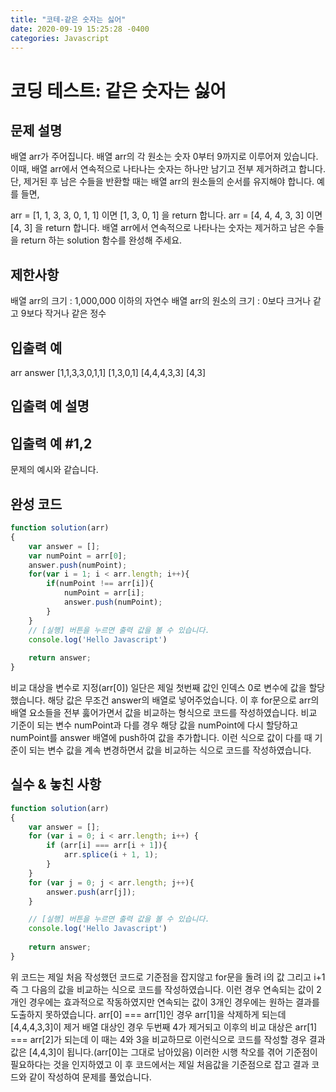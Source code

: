 ```yaml
---
title: "코테-같은 숫자는 싫어"
date: 2020-09-19 15:25:28 -0400
categories: Javascript
---
```


코딩 테스트: 같은 숫자는 싫어
===

문제 설명
---
배열 arr가 주어집니다. 배열 arr의 각 원소는 숫자 0부터 9까지로 이루어져 있습니다. 이때, 배열 arr에서 연속적으로 나타나는 숫자는 하나만 남기고 전부 제거하려고 합니다. 단, 제거된 후 남은 수들을 반환할 때는 배열 arr의 원소들의 순서를 유지해야 합니다. 예를 들면,

arr = [1, 1, 3, 3, 0, 1, 1] 이면 [1, 3, 0, 1] 을 return 합니다.
arr = [4, 4, 4, 3, 3] 이면 [4, 3] 을 return 합니다.
배열 arr에서 연속적으로 나타나는 숫자는 제거하고 남은 수들을 return 하는 solution 함수를 완성해 주세요.

제한사항
---
배열 arr의 크기 : 1,000,000 이하의 자연수
배열 arr의 원소의 크기 : 0보다 크거나 같고 9보다 작거나 같은 정수

입출력 예
---
arr	answer
[1,1,3,3,0,1,1]	[1,3,0,1]
[4,4,4,3,3]	[4,3]

입출력 예 설명
---
입출력 예 #1,2
---
문제의 예시와 같습니다.

완성 코드
---

``` javascript
function solution(arr)
{
    var answer = [];
    var numPoint = arr[0];
    answer.push(numPoint);
    for(var i = 1; i < arr.length; i++){
        if(numPoint !== arr[i]){
            numPoint = arr[i];
            answer.push(numPoint);
        }
    }
    // [실행] 버튼을 누르면 출력 값을 볼 수 있습니다.
    console.log('Hello Javascript')
    
    return answer;
}
```
비교 대상을 변수로 지정(arr[0]) 일단은 제일 첫번째 값인
인덱스 0로 변수에 값을 할당했습니다.
해당 값은 무조건 answer의 배열로 넣어주었습니다.
이 후 for문으로 arr의 배열 요소들을 전부 훓어가면서
값을 비교하는 형식으로 코드를 작성하였습니다.
비교 기준이 되는 변수 numPoint과 다를 경우
해당 값을 numPoint에 다시 할당하고
numPoint를 answer 배열에 push하여 값을 추가합니다.
이런 식으로 값이 다를 때 기준이 되는 변수 값을 계속 변경하면서
값을 비교하는 식으로 코드를 작성하였습니다.

실수 & 놓친 사항
---
``` javascript
function solution(arr)
{
    var answer = [];
    for (var i = 0; i < arr.length; i++) {
        if (arr[i] === arr[i + 1]){
            arr.splice(i + 1, 1);
        }
    }
    for (var j = 0; j < arr.length; j++){
        answer.push(arr[j]);
    }

    // [실행] 버튼을 누르면 출력 값을 볼 수 있습니다.
    console.log('Hello Javascript')
    
    return answer;
}
```
위 코드는 제일 처음 작성했던 코드로 기준점을 잡지않고
for문을 돌려 i의 값 그리고 i+1 즉 그 다음의 값을 비교하는
식으로 코드를 작성하였습니다.
이런 경우 연속되는 값이 2개인 경우에는 효과적으로 작동하였지만
연속되는 값이 3개인 경우에는 원하는 결과를 도출하지 못하였습니다.
arr[0] === arr[1]인 경우 arr[1]을 삭제하게 되는데
[4,4,4,3,3]이 제거 배열 대상인 경우
두번째 4가 제거되고 이후의 비교 대상은
arr[1] === arr[2]가 되는데
이 때는 4와 3을 비교하므로 이런식으로 코드를 작성할 경우
결과 값은 [4,4,3]이 됩니다.(arr[0]는 그대로 남아있음)
이러한 시행 착오를 겪어 기준점이 필요하다는 것을 인지하였고
이 후 코드에서는 제일 처음값을 기준점으로 잡고 결과 코드와
같이 작성하여 문제를 풀었습니다.
    

